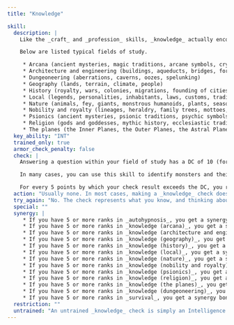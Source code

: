 ```yaml
---
title: "Knowledge"

skill:
  description: |
    Like the _craft_ and _profession_ skills, _knowledge_ actually encompasses a number of unrelated skills. _knowledge_ represents a study of some body of lore, possibly an academic or even scientific discipline.

    Below are listed typical fields of study.

     * Arcana (ancient mysteries, magic traditions, arcane symbols, cryptic phrases, constructs, dragons, magical beasts)
     * Architecture and engineering (buildings, aqueducts, bridges, fortifications)
     * Dungeoneering (aberrations, caverns, oozes, spelunking)
     * Geography (lands, terrain, climate, people)
     * History (royalty, wars, colonies, migrations, founding of cities)
     * Local (legends, personalities, inhabitants, laws, customs, traditions, humanoids)
     * Nature (animals, fey, giants, monstrous humanoids, plants, seasons and cycles, weather, vermin)
     * Nobility and royalty (lineages, heraldry, family trees, mottoes, personalities)
     * Psionics (ancient mysteries, psionic traditions, psychic symbols, cryptic phrases, astral constructs, psionic races, psionic monsters)
     * Religion (gods and goddesses, mythic history, ecclesiastic tradition, holy symbols, undead)
     * The planes (the Inner Planes, the Outer Planes, the Astral Plane, the Ethereal Plane, outsiders, elementals, magic related to the planes)
  key_ability: "INT"
  trained_only: true
  armor_check_penalty: false
  check: |
    Answering a question within your field of study has a DC of 10 (for really easy questions), 15 (for basic questions), or 20 to 30 (for really tough questions).

    In many cases, you can use this skill to identify monsters and their special powers or vulnerabilities. In general, the DC of such a check equals 10 + the monster's HD. A successful check allows you to remember a bit of useful information about that monster.

    For every 5 points by which your check result exceeds the DC, you recall another piece of useful information.
  action: "Usually none. In most cases, making a _knowledge_ check doesn't take an action &ndash; you simply know the answer or you don't."
  try_again: "No. The check represents what you know, and thinking about a topic a second time doesn't let you know something that you never learned in the first place."
  special: ""
  synergy: |
     * If you have 5 or more ranks in _autohypnosis_, you get a synergy bonus on _knowledge (psionics)_ checks.
     * If you have 5 or more ranks in _knowledge (arcana)_, you get a synergy bonus on _spellcraft_ checks.
     * If you have 5 or more ranks in _knowledge (architecture and engineering)_, you get a synergy bonus on _search_ checks made to find secret doors or hidden compartments.
     * If you have 5 or more ranks in _knowledge (geography)_, you get a synergy bonus on _survival_ checks made to keep from getting lost or to avoid natural hazards.
     * If you have 5 or more ranks in _knowledge (history)_, you get a synergy bonus on bardic knowledge checks.
     * If you have 5 or more ranks in _knowledge (local)_, you get a synergy bonus on _gather information_ checks.
     * If you have 5 or more ranks in _knowledge (nature)_, you get a synergy bonus on _survival_ checks made in aboveground natural environments (aquatic, desert, forest, hill, marsh, mountains, or plains).
     * If you have 5 or more ranks in _knowledge (nobility and royalty)_, you get a synergy bonus on _diplomacy_ checks.
     * If you have 5 or more ranks in _knowledge (psionics)_, you get a synergy bonus on _psicraft_ checks.
     * If you have 5 or more ranks in _knowledge (religion)_, you get a synergy bonus on turning checks against undead.
     * If you have 5 or more ranks in _knowledge (the planes)_, you get a synergy bonus on _survival_ checks made while on other planes.
     * If you have 5 or more ranks in _knowledge (dungeoneering)_, you get a synergy bonus on _survival_ checks made while underground.
     * If you have 5 or more ranks in _survival_, you get a synergy bonus on _knowledge (nature)_ checks.
  restriction: ""
  untrained: "An untrained _knowledge_ check is simply an Intelligence check. Without actual training, you know only common knowledge (DC 10 or lower)."
---
```

